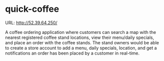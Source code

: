 # quick-coffee

URL: http://52.39.64.250/

A coffee ordering application where customers can search a map with the nearest registered coffee stand locations, view their menu/daily specials, and place an order with the coffee stands. The stand owners would be able to create a store account to add a menu, daily specials, location, and get a notifications an order has been placed by a customer in real-time.
